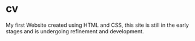 # cv
My first Website created using HTML and CSS, this site is still in the early stages and is undergoing refinement and development.
